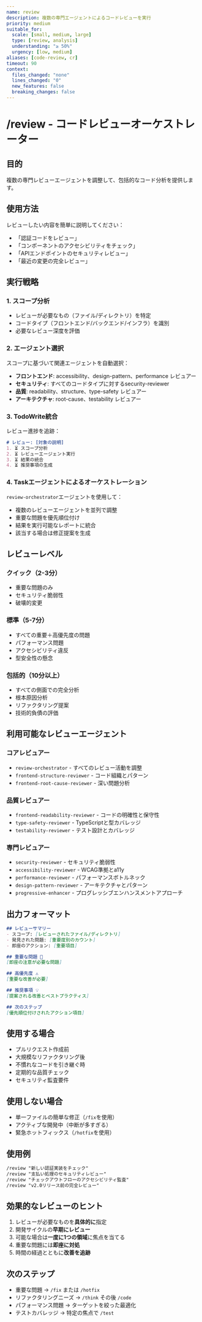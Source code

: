 ```yaml
---
name: review
description: 複数の専門エージェントによるコードレビューを実行
priority: medium
suitable_for:
  scale: [small, medium, large]
  type: [review, analysis]
  understanding: "≥ 50%"
  urgency: [low, medium]
aliases: [code-review, cr]
timeout: 90
context:
  files_changed: "none"
  lines_changed: "0"
  new_features: false
  breaking_changes: false
---
```


# /review - コードレビューオーケストレーター

## 目的

複数の専門レビューエージェントを調整して、包括的なコード分析を提供します。

## 使用方法

レビューしたい内容を簡単に説明してください：

- 「認証コードをレビュー」
- 「コンポーネントのアクセシビリティをチェック」
- 「APIエンドポイントのセキュリティレビュー」
- 「最近の変更の完全レビュー」

## 実行戦略

### 1. スコープ分析

- レビューが必要なもの（ファイル/ディレクトリ）を特定
- コードタイプ（フロントエンド/バックエンド/インフラ）を識別
- 必要なレビュー深度を評価

### 2. エージェント選択

スコープに基づいて関連エージェントを自動選択：

- **フロントエンド**: accessibility、design-pattern、performance レビュアー
- **セキュリティ**: すべてのコードタイプに対するsecurity-reviewer
- **品質**: readability、structure、type-safety レビュアー
- **アーキテクチャ**: root-cause、testability レビュアー

### 3. TodoWrite統合

レビュー進捗を追跡：

```md
# レビュー: [対象の説明]
1. ⏳ スコープ分析
2. ⏳ レビューエージェント実行
3. ⏳ 結果の統合
4. ⏳ 推奨事項の生成
```

### 4. Taskエージェントによるオーケストレーション

`review-orchestrator`エージェントを使用して：

- 複数のレビューエージェントを並列で調整
- 重要な問題を優先順位付け
- 結果を実行可能なレポートに統合
- 該当する場合は修正提案を生成

## レビューレベル

### クイック（2-3分）

- 重要な問題のみ
- セキュリティ脆弱性
- 破壊的変更

### 標準（5-7分）

- すべての重要＋高優先度の問題
- パフォーマンス問題
- アクセシビリティ違反
- 型安全性の懸念

### 包括的（10分以上）

- すべての側面での完全分析
- 根本原因分析
- リファクタリング提案
- 技術的負債の評価

## 利用可能なレビューエージェント

### コアレビュアー

- `review-orchestrator` - すべてのレビュー活動を調整
- `frontend-structure-reviewer` - コード組織とパターン
- `frontend-root-cause-reviewer` - 深い問題分析

### 品質レビュアー

- `frontend-readability-reviewer` - コードの明確性と保守性
- `type-safety-reviewer` - TypeScriptと型カバレッジ
- `testability-reviewer` - テスト設計とカバレッジ

### 専門レビュアー

- `security-reviewer` - セキュリティ脆弱性
- `accessibility-reviewer` - WCAG準拠とa11y
- `performance-reviewer` - パフォーマンスボトルネック
- `design-pattern-reviewer` - アーキテクチャとパターン
- `progressive-enhancer` - プログレッシブエンハンスメントアプローチ

## 出力フォーマット

```markdown
## レビューサマリー
- スコープ: [レビューされたファイル/ディレクトリ]
- 発見された問題: [重要度別のカウント]
- 即座のアクション: [重要項目]

## 重要な問題 🚨
[即座の注意が必要な問題]

## 高優先度 ⚠️
[重要な改善が必要]

## 推奨事項 💡
[提案される改善とベストプラクティス]

## 次のステップ
[優先順位付けされたアクション項目]
```

## 使用する場合

- プルリクエスト作成前
- 大規模なリファクタリング後
- 不慣れなコードを引き継ぐ時
- 定期的な品質チェック
- セキュリティ監査要件

## 使用しない場合

- 単一ファイルの簡単な修正（`/fix`を使用）
- アクティブな開発中（中断が多すぎる）
- 緊急ホットフィックス（`/hotfix`を使用）

## 使用例

```md
/review "新しい認証実装をチェック"
/review "支払い処理のセキュリティレビュー"
/review "チェックアウトフローのアクセシビリティ監査"
/review "v2.0リリース前の完全レビュー"
```

## 効果的なレビューのヒント

1. レビューが必要なものを**具体的に**指定
2. 開発サイクルの**早期にレビュー**
3. 可能な場合は**一度に1つの領域**に焦点を当てる
4. 重要な問題には**即座に対処**
5. 時間の経過とともに**改善を追跡**

## 次のステップ

- 重要な問題 → `/fix` または `/hotfix`
- リファクタリングニーズ → `/think` その後 `/code`
- パフォーマンス問題 → ターゲットを絞った最適化
- テストカバレッジ → 特定の焦点で `/test`
